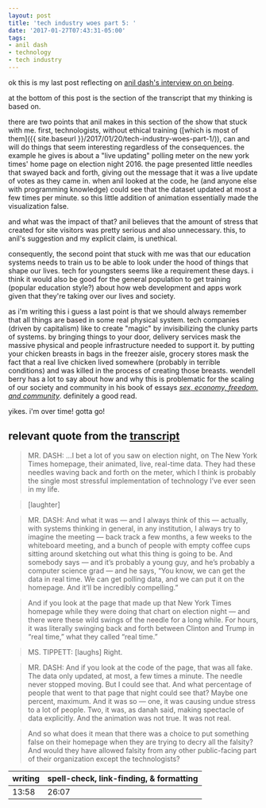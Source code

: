 ```yaml
---
layout: post
title: 'tech industry woes part 5: '
date: '2017-01-27T07:43:31-05:00'
tags:
- anil dash
- technology
- tech industry
---
```


ok this is my last post reflecting on [anil dash's interview on on being](http://www.onbeing.org/program/anil-dash-tech-s-moral-reckoning). 

at the bottom of this post is the section of the transcript that my thinking is based on. 

there are two points that anil makes in this section of the show that stuck with me. first, technologists, without ethical training ([which is most of them]({{ site.baseurl }}/2017/01/20/tech-industry-woes-part-1/)), can and will do things that seem interesting regardless of the consequences. the example he gives is about a "live updating" polling meter on the new york times' home page on election night 2016. the page presented little needles that swayed back and forth, giving out the message that it was a live update of votes as they came in. when anil looked at the code, he (and anyone else with programming knowledge) could see that the dataset updated at most a few times per minute. so this little addition of animation essentially made the visualization false. 

and what was the impact of that? anil believes that the amount of stress that created for site visitors was pretty serious and also unnecessary. this, to anil's suggestion and my explicit claim, is unethical.

consequently, the second point that stuck with me was that our education systems needs to train us to be able to look under the hood of things that shape our lives. tech for youngsters seems like a requirement these days. i think it would also be good for the general population to get training (popular education style?) about how web development and apps work given that they're taking over our lives and society. 

as i'm writing this i guess a last point is that we should always remember that all things are based in some real physical system. tech companies (driven by capitalism) like to create "magic" by invisibilizing the clunky parts of systems. by bringing things to your door, delivery services mask the massive physical and people infrastructure needed to support it. by putting your chicken breasts in bags in the freezer aisle, grocery stores mask the fact that a real live chicken lived somewhere (probably in terrible conditions) and was killed in the process of creating those breasts. wendell berry has a lot to say about how and why this is problematic for the scaling of our society and community in his book of essays [*sex, economy, freedom, and community*](https://www.goodreads.com/book/show/146150.Sex_Economy_Freedom_and_Community?from_search=true). definitely a good read.

yikes. i'm over time! gotta go!

## relevant quote from the [transcript](http://www.onbeing.org/program/anil-dash-tech-s-moral-reckoning/)


> MR. DASH: ...I bet a lot of you saw on election night, on The New York Times homepage, their animated, live, real-time data. They had these needles waving back and forth on the meter, which I think is probably the single most stressful implementation of technology I’ve ever seen in my life.

> [laughter]

> MR. DASH: And what it was — and I always think of this — actually, with systems thinking in general, in any institution, I always try to imagine the meeting — back track a few months, a few weeks to the whiteboard meeting, and a bunch of people with empty coffee cups sitting around sketching out what this thing is going to be. And somebody says — and it’s probably a young guy, and he’s probably a computer science grad — and he says, “You know, we can get the data in real time. We can get polling data, and we can put it on the homepage. And it’ll be incredibly compelling.”

> And if you look at the page that made up that New York Times homepage while they were doing that chart on election night — and there were these wild swings of the needle for a long while. For hours, it was literally swinging back and forth between Clinton and Trump in “real time,” what they called “real time.”

> MS. TIPPETT: [laughs] Right.

> MR. DASH: And if you look at the code of the page, that was all fake. The data only updated, at most, a few times a minute. The needle never stopped moving. But I could see that. And what percentage of people that went to that page that night could see that? Maybe one percent, maximum. And it was so — one, it was causing undue stress to a lot of people. Two, it was, as danah said, making spectacle of data explicitly. And the animation was not true. It was not real.

> And so what does it mean that there was a choice to put something false on their homepage when they are trying to decry all the falsity? And would they have allowed falsity from any other public-facing part of their organization except the technologists?

<table>
	<thead>
		<tr>
			<th>writing</th>
			<th>spell-check, link-finding, & formatting</th>
		</tr>
	</thead>
	<tbody>
		<tr>
			<td>13:58</td>
			<td>26:07</td>
		</tr>
	</tbody>
</table>